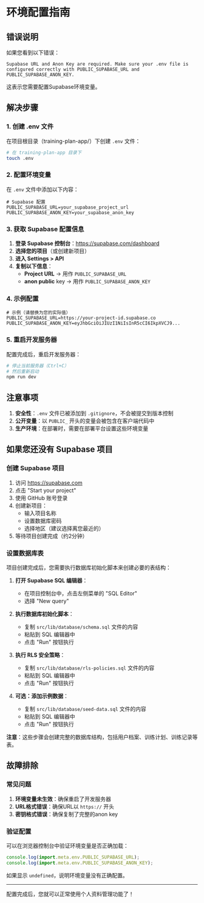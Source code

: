 # 环境配置指南

## 错误说明

如果您看到以下错误：
```
Supabase URL and Anon Key are required. Make sure your .env file is configured correctly with PUBLIC_SUPABASE_URL and PUBLIC_SUPABASE_ANON_KEY.
```

这表示您需要配置Supabase环境变量。

## 解决步骤

### 1. 创建 .env 文件

在项目根目录（training-plan-app/）下创建 `.env` 文件：

```bash
# 在 training-plan-app 目录下
touch .env
```

### 2. 配置环境变量

在 `.env` 文件中添加以下内容：

```env
# Supabase 配置
PUBLIC_SUPABASE_URL=your_supabase_project_url
PUBLIC_SUPABASE_ANON_KEY=your_supabase_anon_key
```

### 3. 获取 Supabase 配置信息

1. **登录 Supabase 控制台**：https://supabase.com/dashboard
2. **选择您的项目**（或创建新项目）
3. **进入 Settings > API**
4. **复制以下信息**：
   - **Project URL** → 用作 `PUBLIC_SUPABASE_URL`
   - **anon public** key → 用作 `PUBLIC_SUPABASE_ANON_KEY`

### 4. 示例配置

```env
# 示例（请替换为您的实际值）
PUBLIC_SUPABASE_URL=https://your-project-id.supabase.co
PUBLIC_SUPABASE_ANON_KEY=eyJhbGciOiJIUzI1NiIsInR5cCI6IkpXVCJ9...
```

### 5. 重启开发服务器

配置完成后，重启开发服务器：

```bash
# 停止当前服务器（Ctrl+C）
# 然后重新启动
npm run dev
```

## 注意事项

1. **安全性**：`.env` 文件已被添加到 `.gitignore`，不会被提交到版本控制
2. **公开变量**：以 `PUBLIC_` 开头的变量会被包含在客户端代码中
3. **生产环境**：在部署时，需要在部署平台设置这些环境变量

## 如果您还没有 Supabase 项目

### 创建 Supabase 项目

1. 访问 https://supabase.com
2. 点击 "Start your project"
3. 使用 GitHub 账号登录
4. 创建新项目：
   - 输入项目名称
   - 设置数据库密码
   - 选择地区（建议选择离您最近的）
5. 等待项目创建完成（约2分钟）

### 设置数据库表

项目创建完成后，您需要执行数据库初始化脚本来创建必要的表结构：

1. **打开 Supabase SQL 编辑器**：
   - 在项目控制台中，点击左侧菜单的 "SQL Editor"
   - 选择 "New query"

2. **执行数据库初始化脚本**：
   - 复制 `src/lib/database/schema.sql` 文件的内容
   - 粘贴到 SQL 编辑器中
   - 点击 "Run" 按钮执行

3. **执行 RLS 安全策略**：
   - 复制 `src/lib/database/rls-policies.sql` 文件的内容
   - 粘贴到 SQL 编辑器中
   - 点击 "Run" 按钮执行

4. **可选：添加示例数据**：
   - 复制 `src/lib/database/seed-data.sql` 文件的内容
   - 粘贴到 SQL 编辑器中
   - 点击 "Run" 按钮执行

**注意**：这些步骤会创建完整的数据库结构，包括用户档案、训练计划、训练记录等表。

## 故障排除

### 常见问题

1. **环境变量未生效**：确保重启了开发服务器
2. **URL格式错误**：确保URL以 `https://` 开头
3. **密钥格式错误**：确保复制了完整的anon key

### 验证配置

可以在浏览器控制台中验证环境变量是否正确加载：

```javascript
console.log(import.meta.env.PUBLIC_SUPABASE_URL);
console.log(import.meta.env.PUBLIC_SUPABASE_ANON_KEY);
```

如果显示 `undefined`，说明环境变量没有正确配置。

---

配置完成后，您就可以正常使用个人资料管理功能了！ 